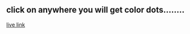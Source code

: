 ## click on anywhere you will get color dots........
[live link](https://onclickcolordots.netlify.app/)